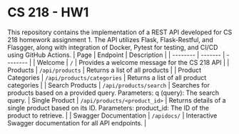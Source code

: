 # CS 218 - HW1 

This repository contains the implementation of a REST API developed for CS 218 homework assignment 1. The API utilizes Flask, Flask-Restful, and Flasgger, along with integration of Docker, Pytest for testing, and CI/CD using GitHub Actions.
| Page | Endpoint | Description | 
| -------- | ------- | -------- | 
| Welcome |  `/` | Provides a welcome message for the CS 218 API | 
| Products |  `/api/products` | Returns a list of all products |
| Product Categories |  `/api/products/categories` | Returns a list of all product categories | 
| Search Products |  `/api/products/search` | Searches for products based on a provided query. Parameters: q (query): The search query.
| Single Product |  `/api/products/<product_id>` | Returns details of a single product based on its ID. Parameters: product_id: The ID of the product to retrieve. | 
| Swagger Documentation | `/apidocs/` | Interactive Swagger documentation for all API endpoints. |

